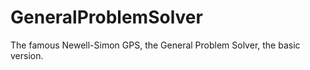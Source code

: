 # GeneralProblemSolver

The famous Newell-Simon GPS, the General Problem Solver, the basic version.

